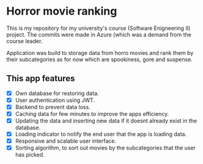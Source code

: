 # Horror movie ranking

This is my repository for my university's course (Software Enigneering II) project.
The commits were made in Azure (which was a demand from the course leader.

Application was build to storage data from horro movies and rank them by their subcategories as for now which are spookiness, gore and suspense.

## This app features
- [x] Own database for restoring data.
- [x] User authentication using JWT.
- [x] Backend to prevent data loss.
- [x] Caching data for few minutes to improve the apps efficiency.
- [x] Updating the data and inserting new data if it doesnt already exist in the database.
- [x] Loading indicator to notify the end user that the app is loading data.
- [x] Responsive and scalable user interface.
- [x] Sorting algorithm, to sort out movies by the subcategories that the user has picked.
